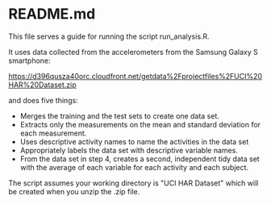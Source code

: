 README.md
===========
  
  This file serves a guide for running the script run_analysis.R. 

It uses data collected from the accelerometers from the Samsung Galaxy S smartphone:
  
  https://d396qusza40orc.cloudfront.net/getdata%2Fprojectfiles%2FUCI%20HAR%20Dataset.zip

and does five things:
  
  * Merges the training and the test sets to create one data set.
* Extracts only the measurements on the mean and standard deviation for each measurement.
* Uses descriptive activity names to name the activities in the data set
* Appropriately labels the data set with descriptive variable names. 
* From the data set in step 4, creates a second, independent tidy data set with the average of each variable for each activity and each subject.

The script assumes your working directory is "UCI HAR Dataset" which will be created when you unzip the .zip file.